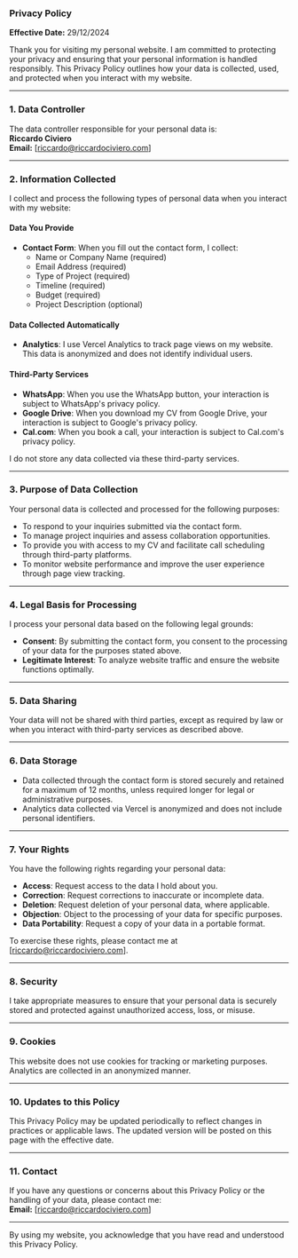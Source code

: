 ### Privacy Policy

**Effective Date:** 29/12/2024

Thank you for visiting my personal website. I am committed to protecting your privacy and ensuring that your personal information is handled responsibly. This Privacy Policy outlines how your data is collected, used, and protected when you interact with my website.

---

### **1. Data Controller**
The data controller responsible for your personal data is:  
**Riccardo Civiero**  
**Email:** [riccardo@riccardociviero.com]  

---

### **2. Information Collected**
I collect and process the following types of personal data when you interact with my website:

#### **Data You Provide**
- **Contact Form**: When you fill out the contact form, I collect:
  - Name or Company Name (required)
  - Email Address (required)
  - Type of Project (required)
  - Timeline (required)
  - Budget (required)
  - Project Description (optional)

#### **Data Collected Automatically**
- **Analytics**: I use Vercel Analytics to track page views on my website. This data is anonymized and does not identify individual users.

#### **Third-Party Services**
- **WhatsApp**: When you use the WhatsApp button, your interaction is subject to WhatsApp's privacy policy.  
- **Google Drive**: When you download my CV from Google Drive, your interaction is subject to Google's privacy policy.  
- **Cal.com**: When you book a call, your interaction is subject to Cal.com's privacy policy.  

I do not store any data collected via these third-party services.

---

### **3. Purpose of Data Collection**
Your personal data is collected and processed for the following purposes:
- To respond to your inquiries submitted via the contact form.
- To manage project inquiries and assess collaboration opportunities.
- To provide you with access to my CV and facilitate call scheduling through third-party platforms.
- To monitor website performance and improve the user experience through page view tracking.

---

### **4. Legal Basis for Processing**
I process your personal data based on the following legal grounds:
- **Consent**: By submitting the contact form, you consent to the processing of your data for the purposes stated above.
- **Legitimate Interest**: To analyze website traffic and ensure the website functions optimally.

---

### **5. Data Sharing**
Your data will not be shared with third parties, except as required by law or when you interact with third-party services as described above.

---

### **6. Data Storage**
- Data collected through the contact form is stored securely and retained for a maximum of 12 months, unless required longer for legal or administrative purposes.
- Analytics data collected via Vercel is anonymized and does not include personal identifiers.

---

### **7. Your Rights**
You have the following rights regarding your personal data:
- **Access**: Request access to the data I hold about you.
- **Correction**: Request corrections to inaccurate or incomplete data.
- **Deletion**: Request deletion of your personal data, where applicable.
- **Objection**: Object to the processing of your data for specific purposes.
- **Data Portability**: Request a copy of your data in a portable format.

To exercise these rights, please contact me at [riccardo@riccardociviero.com].

---

### **8. Security**
I take appropriate measures to ensure that your personal data is securely stored and protected against unauthorized access, loss, or misuse.

---

### **9. Cookies**
This website does not use cookies for tracking or marketing purposes. Analytics are collected in an anonymized manner.

---

### **10. Updates to this Policy**
This Privacy Policy may be updated periodically to reflect changes in practices or applicable laws. The updated version will be posted on this page with the effective date.

---

### **11. Contact**
If you have any questions or concerns about this Privacy Policy or the handling of your data, please contact me:  
**Email:** [riccardo@riccardociviero.com]

--- 

By using my website, you acknowledge that you have read and understood this Privacy Policy.